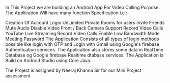 In This Project we are building an Android App For Video Calling Purpose. The Application Will have many function Specification i.e.:-

Creation Of Account
Login
UnLimited Private Rooms for users
Invite Friends
Mute Audio
Disable Video
Front / Back Camera Support
Record Video Calls
YouTube Live Streaming
Record Video Calls
Enable Low Bandwidth Mode
Meeting Password
The Application Consists of all types of login methods possible like login with OTP and Login with Gmail using Google's firebase Authentication services. The Application also stores some data in RealTime Database og Google firebase Realtime dtabase services. The Application is Build on Android Studio using Core Java.

The Project is assigned by Neeraj Khanna Sir for our Mini Project assessment
